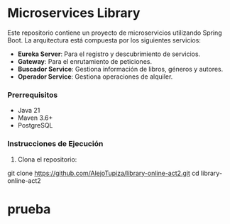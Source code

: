 # Microservices Library

Este repositorio contiene un proyecto de microservicios utilizando Spring Boot. La arquitectura está compuesta por los siguientes servicios:

- **Eureka Server**: Para el registro y descubrimiento de servicios.
- **Gateway**: Para el enrutamiento de peticiones.
- **Buscador Service**: Gestiona información de libros, géneros y autores.
- **Operador Service**: Gestiona operaciones de alquiler.

### Prerrequisitos

- Java 21
- Maven 3.6+
- PostgreSQL

### Instrucciones de Ejecución

1. Clona el repositorio:

git clone https://github.com/AlejoTupiza/library-online-act2.git
cd library-online-act2
# prueba 